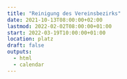```yaml
---
title: "Reinigung des Vereinsbezirks"
date: 2021-10-13T08:00:00+02:00
lastmod: 2022-02-02T08:00:00+01:00
start: 2022-03-19T10:00:00+01:00
location: platz
draft: false
outputs:
  - html
  - calendar
---
```


